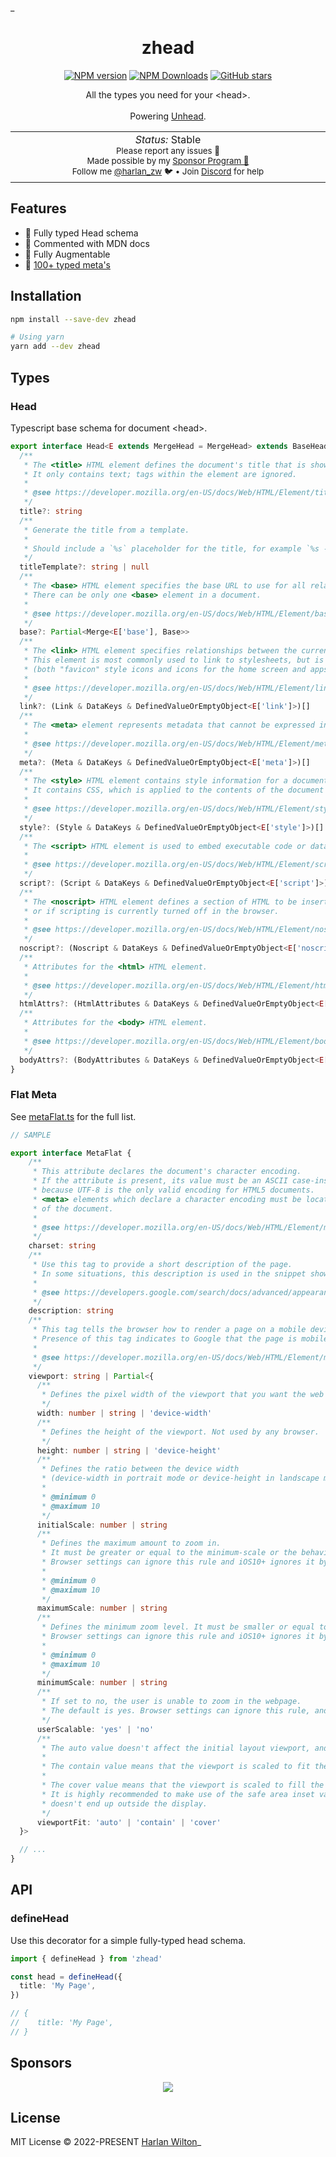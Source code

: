 _<h1 align='center'>zhead</h1>

<p align="center">
<a href='https://github.com/harlan-zw/zhead/actions/workflows/test.yml'>
</a>
<a href="https://www.npmjs.com/package/zhead" target="__blank"><img src="https://img.shields.io/npm/v/zhead?style=flat&colorA=002438&colorB=28CF8D" alt="NPM version"></a>
<a href="https://www.npmjs.com/package/zhead" target="__blank"><img alt="NPM Downloads" src="https://img.shields.io/npm/dm/zhead?flat&colorA=002438&colorB=28CF8D"></a>
<a href="https://github.com/harlan-zw/zhead" target="__blank"><img alt="GitHub stars" src="https://img.shields.io/github/stars/harlan-zw/zhead?flat&colorA=002438&colorB=28CF8D"></a>
</p>


<p align="center">
All the types you need for your &lt;head&gt;.<br><br>Powering <a href="https://github.com/harlan-zw/unhead">Unhead</a>.
</p>

<p align="center">
<table>
<tbody>
<td align="center">
<img width="800" height="0" /><br>
<i>Status:</i> Stable</b> <br>
<sup> Please report any issues 🐛</sup><br>
<sub>Made possible by my <a href="https://github.com/sponsors/harlan-zw">Sponsor Program 💖</a><br> Follow me <a href="https://twitter.com/harlan_zw">@harlan_zw</a> 🐦 • Join <a href="https://discord.gg/275MBUBvgP">Discord</a> for help</sub><br>
<img width="800" height="0" />
</td>
</tbody>
</table>
</p>

## Features

- 💎 Fully typed Head schema
- 💎 Commented with MDN docs
- 💎 Fully Augmentable
- 💎 [100+ typed meta's](https://github.com/harlan-zw/zhead/blob/main/packages/schema/src/metaFlat.ts)

## Installation

```bash
npm install --save-dev zhead

# Using yarn
yarn add --dev zhead
```

## Types

### Head

Typescript base schema for document &lt;head&gt;.

```ts
export interface Head<E extends MergeHead = MergeHead> extends BaseHead {
  /**
   * The <title> HTML element defines the document's title that is shown in a browser's title bar or a page's tab.
   * It only contains text; tags within the element are ignored.
   *
   * @see https://developer.mozilla.org/en-US/docs/Web/HTML/Element/title
   */
  title?: string
  /**
   * Generate the title from a template.
   *
   * Should include a `%s` placeholder for the title, for example `%s - My Site`.
   */
  titleTemplate?: string | null
  /**
   * The <base> HTML element specifies the base URL to use for all relative URLs in a document.
   * There can be only one <base> element in a document.
   *
   * @see https://developer.mozilla.org/en-US/docs/Web/HTML/Element/base
   */
  base?: Partial<Merge<E['base'], Base>>
  /**
   * The <link> HTML element specifies relationships between the current document and an external resource.
   * This element is most commonly used to link to stylesheets, but is also used to establish site icons
   * (both "favicon" style icons and icons for the home screen and apps on mobile devices) among other things.
   *
   * @see https://developer.mozilla.org/en-US/docs/Web/HTML/Element/link#attr-as
   */
  link?: (Link & DataKeys & DefinedValueOrEmptyObject<E['link']>)[]
  /**
   * The <meta> element represents metadata that cannot be expressed in other HTML elements, like <link> or <script>.
   *
   * @see https://developer.mozilla.org/en-US/docs/Web/HTML/Element/meta
   */
  meta?: (Meta & DataKeys & DefinedValueOrEmptyObject<E['meta']>)[]
  /**
   * The <style> HTML element contains style information for a document, or part of a document.
   * It contains CSS, which is applied to the contents of the document containing the <style> element.
   *
   * @see https://developer.mozilla.org/en-US/docs/Web/HTML/Element/style
   */
  style?: (Style & DataKeys & DefinedValueOrEmptyObject<E['style']>)[]
  /**
   * The <script> HTML element is used to embed executable code or data; this is typically used to embed or refer to JavaScript code.
   *
   * @see https://developer.mozilla.org/en-US/docs/Web/HTML/Element/script
   */
  script?: (Script & DataKeys & DefinedValueOrEmptyObject<E['script']>)[]
  /**
   * The <noscript> HTML element defines a section of HTML to be inserted if a script type on the page is unsupported
   * or if scripting is currently turned off in the browser.
   *
   * @see https://developer.mozilla.org/en-US/docs/Web/HTML/Element/noscript
   */
  noscript?: (Noscript & DataKeys & DefinedValueOrEmptyObject<E['noscript']>)[]
  /**
   * Attributes for the <html> HTML element.
   *
   * @see https://developer.mozilla.org/en-US/docs/Web/HTML/Element/html
   */
  htmlAttrs?: (HtmlAttributes & DataKeys & DefinedValueOrEmptyObject<E['htmlAttrs']>)
  /**
   * Attributes for the <body> HTML element.
   *
   * @see https://developer.mozilla.org/en-US/docs/Web/HTML/Element/body
   */
  bodyAttrs?: (BodyAttributes & DataKeys & DefinedValueOrEmptyObject<E['bodyAttrs']>)
}
```

### Flat Meta

See [metaFlat.ts](/src/metaFlat.ts) for the full list.

```ts
// SAMPLE

export interface MetaFlat {
    /**
     * This attribute declares the document's character encoding.
     * If the attribute is present, its value must be an ASCII case-insensitive match for the string "utf-8",
     * because UTF-8 is the only valid encoding for HTML5 documents.
     * <meta> elements which declare a character encoding must be located entirely within the first 1024 bytes
     * of the document.
     *
     * @see https://developer.mozilla.org/en-US/docs/Web/HTML/Element/meta#attr-charset
     */
    charset: string
    /**
     * Use this tag to provide a short description of the page.
     * In some situations, this description is used in the snippet shown in search results.
     *
     * @see https://developers.google.com/search/docs/advanced/appearance/snippet#meta-descriptions
     */
    description: string
    /**
     * This tag tells the browser how to render a page on a mobile device.
     * Presence of this tag indicates to Google that the page is mobile friendly.
     *
     * @see https://developer.mozilla.org/en-US/docs/Web/HTML/Element/meta/name#standard_metadata_names_defined_in_other_specifications
     */
    viewport: string | Partial<{
      /**
       * Defines the pixel width of the viewport that you want the web site to be rendered at.
       */
      width: number | string | 'device-width'
      /**
       * Defines the height of the viewport. Not used by any browser.
       */
      height: number | string | 'device-height'
      /**
       * Defines the ratio between the device width
       * (device-width in portrait mode or device-height in landscape mode) and the viewport size.
       *
       * @minimum 0
       * @maximum 10
       */
      initialScale: number | string
      /**
       * Defines the maximum amount to zoom in.
       * It must be greater or equal to the minimum-scale or the behavior is undefined.
       * Browser settings can ignore this rule and iOS10+ ignores it by default.
       *
       * @minimum 0
       * @maximum 10
       */
      maximumScale: number | string
      /**
       * Defines the minimum zoom level. It must be smaller or equal to the maximum-scale or the behavior is undefined.
       * Browser settings can ignore this rule and iOS10+ ignores it by default.
       *
       * @minimum 0
       * @maximum 10
       */
      minimumScale: number | string
      /**
       * If set to no, the user is unable to zoom in the webpage.
       * The default is yes. Browser settings can ignore this rule, and iOS10+ ignores it by default.
       */
      userScalable: 'yes' | 'no'
      /**
       * The auto value doesn't affect the initial layout viewport, and the whole web page is viewable.
       *
       * The contain value means that the viewport is scaled to fit the largest rectangle inscribed within the display.
       *
       * The cover value means that the viewport is scaled to fill the device display.
       * It is highly recommended to make use of the safe area inset variables to ensure that important content
       * doesn't end up outside the display.
       */
      viewportFit: 'auto' | 'contain' | 'cover'
  }>

  // ...
}
```

## API

### defineHead

Use this decorator for a simple fully-typed head schema.

```ts
import { defineHead } from 'zhead'

const head = defineHead({
  title: 'My Page',
})

// {
//    title: 'My Page',
// }
```

## Sponsors

<p align="center">
  <a href="https://raw.githubusercontent.com/harlan-zw/static/main/sponsors.svg">
    <img src='https://raw.githubusercontent.com/harlan-zw/static/main/sponsors.svg'/>
  </a>
</p>


## License

MIT License © 2022-PRESENT [Harlan Wilton](https://github.com/harlan-zw)_
